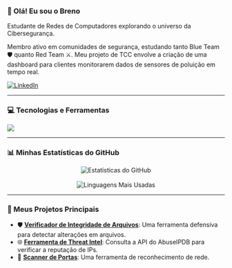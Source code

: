 ### 👋 Olá! Eu sou o Breno

<p align="left">
Estudante de Redes de Computadores explorando o universo da Cibersegurança.

Membro ativo em comunidades de segurança, estudando tanto Blue Team 🛡️ quanto Red Team ⚔️. Meu projeto de TCC envolve a criação de uma dashboard para clientes monitorarem dados de sensores de poluição em tempo real.

<p align="left">
  <a href="www.linkedin.com/in/lucas-breno-da-cruz-santos-47505a347/" target="_blank">
    <img src="https://img.shields.io/badge/LinkedIn-0077B5?style=for-the-badge&logo=linkedin&logoColor=white" alt="LinkedIn"/>
  </a>
</p>

---

### 💻 Tecnologias e Ferramentas

<p align="left">
  <a href="https://skillicons.dev">
    <img src="https://skillicons.dev/icons?i=python,github,linux,bash,mysql,kali,wireshark,redhat" />
  </a>
</p>

---

### 📊 Minhas Estatísticas do GitHub

<p align="center">
  <img align="center" src="https://github-readme-stats.vercel.app/api?username=brenuxvk&show_icons=true&theme=dracula&include_all_commits=true&count_private=true" alt="Estatísticas do GitHub"/>
  <br/><br/>
  <img align="center" src="https://github-readme-stats.vercel.app/api/top-langs/?username=brenuxvk&layout=compact&langs_count=7&theme=dracula" alt="Linguagens Mais Usadas"/>
</p>

---

### 🚀 Meus Projetos Principais

- 🛡️ **[Verificador de Integridade de Arquivos](https://github.com/SEU-USUARIO/Python-File-Integrity-Checker)**: Uma ferramenta defensiva para detectar alterações em arquivos.
- 🌐 **[Ferramenta de Threat Intel](https://github.com/SEU-USUARIO/Python-Threat-Intel-Tool)**: Consulta a API do AbuseIPDB para verificar a reputação de IPs.
- 🚪 **[Scanner de Portas](https://github.com/SEU-USUARIO/Python-Port-Scanner)**: Uma ferramenta de reconhecimento de rede.
